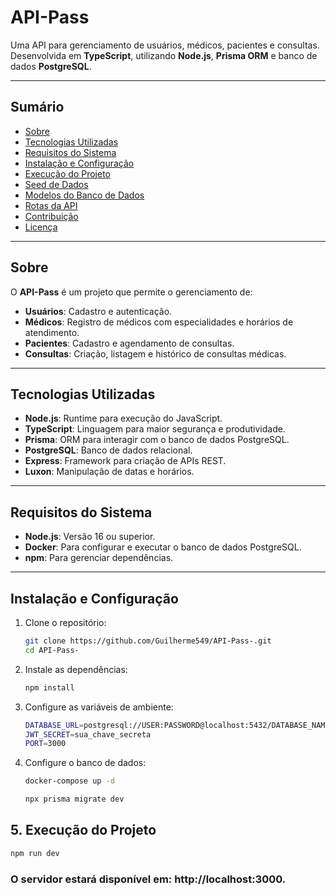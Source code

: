 # **API-Pass**

Uma API para gerenciamento de usuários, médicos, pacientes e consultas. Desenvolvida em **TypeScript**, utilizando **Node.js**, **Prisma ORM** e banco de dados **PostgreSQL**.

---

## **Sumário**
- [Sobre](#sobre)
- [Tecnologias Utilizadas](#tecnologias-utilizadas)
- [Requisitos do Sistema](#requisitos-do-sistema)
- [Instalação e Configuração](#instalação-e-configuração)
- [Execução do Projeto](#execução-do-projeto)
- [Seed de Dados](#seed-de-dados)
- [Modelos do Banco de Dados](#modelos-do-banco-de-dados)
- [Rotas da API](#rotas-da-api)
- [Contribuição](#contribuição)
- [Licença](#licença)

---

## **Sobre**

O **API-Pass** é um projeto que permite o gerenciamento de:
- **Usuários**: Cadastro e autenticação.
- **Médicos**: Registro de médicos com especialidades e horários de atendimento.
- **Pacientes**: Cadastro e agendamento de consultas.
- **Consultas**: Criação, listagem e histórico de consultas médicas.

---

## **Tecnologias Utilizadas**
- **Node.js**: Runtime para execução do JavaScript.
- **TypeScript**: Linguagem para maior segurança e produtividade.
- **Prisma**: ORM para interagir com o banco de dados PostgreSQL.
- **PostgreSQL**: Banco de dados relacional.
- **Express**: Framework para criação de APIs REST.
- **Luxon**: Manipulação de datas e horários.

---

## **Requisitos do Sistema**
- **Node.js**: Versão 16 ou superior.
- **Docker**: Para configurar e executar o banco de dados PostgreSQL.
- **npm**: Para gerenciar dependências.

---

## **Instalação e Configuração**

1. Clone o repositório:
   ```bash
   git clone https://github.com/Guilherme549/API-Pass-.git
   cd API-Pass-
2. Instale as dependências:
   ```bash
   npm install
   ```
3. Configure as variáveis de ambiente:
   ```bash
   DATABASE_URL=postgresql://USER:PASSWORD@localhost:5432/DATABASE_NAME
   JWT_SECRET=sua_chave_secreta
   PORT=3000
   ```
4. Configure o banco de dados:
   ```bash
   docker-compose up -d
   ```
   ```bash
   npx prisma migrate dev
   ```

## 5. Execução do Projeto

   ```bash
   npm run dev
   ``` 

### O servidor estará disponível em: http://localhost:3000.
